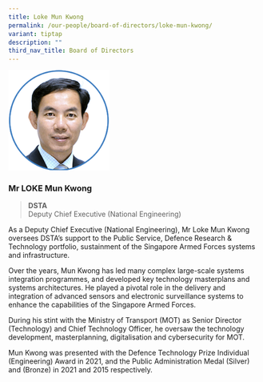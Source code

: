 ```yaml
---
title: Loke Mun Kwong
permalink: /our-people/board-of-directors/loke-mun-kwong/
variant: tiptap
description: ""
third_nav_title: Board of Directors
---
```

<p></p><div class="isomer-image-wrapper"><img style="width: 40%;" height="auto" width="100%" alt="" src="/images/BOD/bod_LOKE_Mun_Kwong.png"></div><h3><strong>Mr LOKE Mun Kwong</strong></h3><blockquote><p><strong>DSTA</strong><br>Deputy Chief Executive (National Engineering)</p></blockquote><p>As a Deputy Chief Executive (National Engineering), Mr Loke Mun Kwong oversees DSTA’s support to the Public Service, Defence Research &amp; Technology portfolio, sustainment of the Singapore Armed Forces systems and infrastructure.</p><p>Over the years, Mun Kwong has led many complex large-scale systems integration programmes, and developed key technology masterplans and systems architectures. He played a pivotal role in the delivery and integration of advanced sensors and electronic surveillance systems to enhance the capabilities of the Singapore Armed Forces.</p><p>During his stint with the Ministry of Transport (MOT) as Senior Director (Technology) and Chief Technology Officer, he oversaw the technology development, masterplanning, digitalisation and cybersecurity for MOT.</p><p>Mun Kwong was presented with the Defence Technology Prize Individual (Engineering) Award in 2021, and the Public Administration Medal (Silver) and (Bronze) in 2021 and 2015 respectively.</p>
